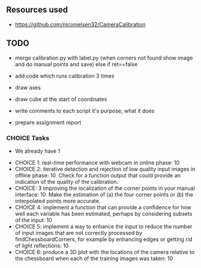 ## Resources used

* https://github.com/niconielsen32/CameraCalibration

## TODO

* merge calibration.py with label.py (when corners not found show image and do manual points and save) else if ret==false
* add code which runs calibration 3 times

* draw axes
* draw cube at the start of coordinates

* write comments to each script it's purpose, what it does
* prepare assignment report


### CHOICE Tasks

* We already have 1

- CHOICE 1: real-time performance with webcam in online phase: 10
- CHOICE 2: iterative detection and rejection of low quality input images in offline phase: 10. Check for a function output that could provide an indication of the quality of the calibration.
- CHOICE: 3 improving the localization of the corner points in your manual interface: 10. Make the estimation of (a) the four corner points or (b) the interpolated points more accurate.
- CHOICE 4: implement a function that can provide a confidence for how well each variable has been estimated, perhaps by considering subsets of the input: 10
- CHOICE 5: implement a way to enhance the input to reduce the number of input images that are not correctly processed by findChessboardCorners, for example by enhancing edges or getting rid of light reflections: 10
- CHOICE 6: produce a 3D plot with the locations of the camera relative to the chessboard when each of the training images was taken: 10

